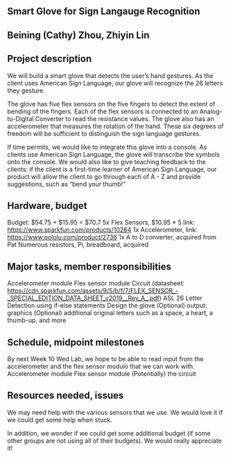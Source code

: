 ## Smart Glove for Sign Langauge Recognition
 
## Beining (Cathy) Zhou, Zhiyin Lin
 
## Project description
We will build a smart glove that detects the user’s hand gestures. As the client uses American Sign Language, our glove will recognize the 26 letters they gesture.

The glove has five flex sensors on the five fingers to detect the extent of bending of the fingers. Each of the flex sensors is connected to an Analog-to-Digital Converter to read the resistance values. The glove also has an accelerometer that measures the rotation of the hand. These six degrees of freedom will be sufficient to distinguish the sign language gestures.

If time permits, we would like to integrate this glove into a console. As clients use American Sign Language, the glove will transcribe the symbols onto the console. We would also like to give teaching feedback to the clients: if the client is a first-time learner of American Sign Language, our product will allow the client to go through each of A - Z and provide suggestions, such as “bend your thumb!” 
 

## Hardware, budget
Budget: $54.75 + $15.95  = $70.7 
   5x Flex Sensors, $10.95 * 5 link: https://www.sparkfun.com/products/10264 
   1x Accelerometer, link: https://www.pololu.com/product/2736 
   1x A to D converter, acquired from Pat
   Numerous resistors, Pi, breadboard, acquired 
 

## Major tasks, member responsibilities
Accelerometer module
Flex sensor module
Circuit (datasheet: https://cdn.sparkfun.com/assets/9/5/b/f/7/FLEX_SENSOR_-_SPECIAL_EDITION_DATA_SHEET_v2019__Rev_A_.pdf)
ASL 26 Letter Detection using if-else statements
Design the glove
(Optional) output: graphics
(Optional) additional original letters such as a space, a heart, a thumb-up, and more
 
## Schedule, midpoint milestones
By next Week 10 Wed Lab, we hope to be able to read input from the accelerometer and the flex sensor modulo that we can work with. 
Accelerometer module
Flex sensor module
(Potentially) the circuit 
 
## Resources needed, issues
We may need help with the various sensors that we use. We would love it if we could get some help when stuck.

In addition, we wonder if we could get some additional budget (if some other groups are not using all of their budgets). We would really appreciate it!

